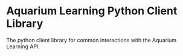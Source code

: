# Aquarium Learning Python Client Library

The python client library for common interactions with the Aquarium Learning API.
